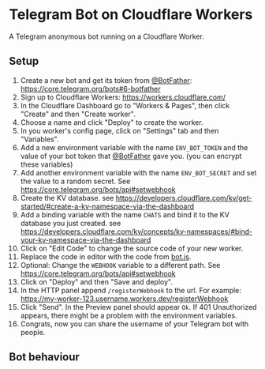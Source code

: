 # Telegram Bot on Cloudflare Workers

A Telegram anonymous bot running on a Cloudflare Worker.

## Setup

1. Create a new bot and get its token from [@BotFather](https://t.me/botfather): https://core.telegram.org/bots#6-botfather
2. Sign up to Cloudflare Workers: https://workers.cloudflare.com/
3. In the Cloudflare Dashboard go to "Workers & Pages", then click "Create" and then "Create worker".
4. Choose a name and click "Deploy" to create the worker.
5. In you worker's config page, click on "Settings" tab and then "Variables".
6. Add a new environment variable with the name `ENV_BOT_TOKEN` and the value of your bot token that [@BotFather](https://t.me/botfather) gave you. (you can encrypt these variables)
7. Add another environment variable with the name `ENV_BOT_SECRET` and set the value to a random secret. See https://core.telegram.org/bots/api#setwebhook
8. Create the KV database. see https://developers.cloudflare.com/kv/get-started/#create-a-kv-namespace-via-the-dashboard
9. Add a binding variable with the name `CHATS` and bind it to the KV database you just created. see https://developers.cloudflare.com/kv/concepts/kv-namespaces/#bind-your-kv-namespace-via-the-dashboard
10. Click on "Edit Code" to change the source code of your new worker.
11. Replace the code in editor with the code from [bot.js](bot.js).
12. Optional: Change the `WEBHOOK` variable to a different path. See https://core.telegram.org/bots/api#setwebhook
13. Click on "Deploy" and then "Save and deploy".
14. In the HTTP panel append `/registerWebhook` to the url. For example: https://my-worker-123.username.workers.dev/registerWebhook
15. Click "Send". In the Preview panel should appear `Ok`. If 401 Unauthorized appears, there might be a problem with the environment variables.
16. Congrats, now you can share the username of your Telegram bot with people.

## Bot behaviour
